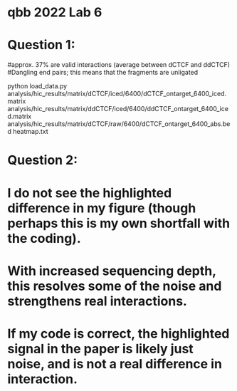  # qbb 2022 Lab 6
 
 # Question 1:
 
 #approx. 37% are valid interactions (average between dCTCF and ddCTCF)
 #Dangling end pairs; this means that the fragments are unligated
 
 python load_data.py analysis/hic_results/matrix/dCTCF/iced/6400/dCTCF_ontarget_6400_iced.matrix analysis/hic_results/matrix/ddCTCF/iced/6400/ddCTCF_ontarget_6400_iced.matrix analysis/hic_results/matrix/dCTCF/raw/6400/dCTCF_ontarget_6400_abs.bed heatmap.txt
 
 # Question 2:
 
 # I do not see the highlighted difference in my figure (though perhaps this is my own shortfall with the coding).
 # With increased sequencing depth, this resolves some of the noise and strengthens real interactions.
 # If my code is correct, the highlighted signal in the paper is likely just noise, and is not a real difference in interaction.